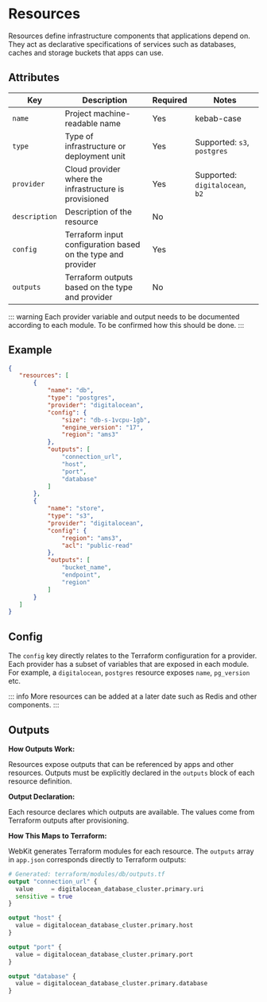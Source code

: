 # Resources

Resources define infrastructure components that applications depend on. They act as declarative specifications of
services such as databases, caches and storage buckets that apps can use.

## Attributes

| Key           | Description                                                  | Required | Notes                           |
|---------------|--------------------------------------------------------------|----------|---------------------------------|
| `name`        | Project machine-readable name                                | Yes      | kebab-case                      |
| `type`        | Type of infrastructure or deployment unit                    | Yes      | Supported: `s3`, `postgres`     |
| `provider`    | Cloud provider where the infrastructure is provisioned       | Yes      | Supported: `digitalocean`, `b2` |
| `description` | Description of the resource                                  | No       |                                 |
| `config`      | Terraform input configuration based on the type and provider | Yes      |                                 |
| `outputs`     | Terraform outputs based on the type and provider             | No       |                                 |

::: warning
Each provider variable and output needs to be documented according to each module. To be confirmed how this should be
done.
:::

## Example

 ```json
{
    "resources": [
        {
            "name": "db",
            "type": "postgres",
            "provider": "digitalocean",
            "config": {
                "size": "db-s-1vcpu-1gb",
                "engine_version": "17",
                "region": "ams3"
            },
            "outputs": [
                "connection_url",
                "host",
                "port",
                "database"
            ]
        },
        {
            "name": "store",
            "type": "s3",
            "provider": "digitalocean",
            "config": {
                "region": "ams3",
                "acl": "public-read"
            },
            "outputs": [
                "bucket_name",
                "endpoint",
                "region"
            ]
        }
    ]
}
```

## Config

The `config` key directly relates to the Terraform configuration for a provider. Each provider has a subset of variables
that are exposed in each module. For example, a `digitalocean`, `postgres` resource exposes `name`, `pg_version` etc.

::: info
More resources can be added at a later date such as Redis and other components.
:::

## Outputs

**How Outputs Work:**

Resources expose outputs that can be referenced by apps and other resources. Outputs must be explicitly declared in the
`outputs` block of each resource definition.

**Output Declaration:**

Each resource declares which outputs are available. The values come from Terraform outputs after provisioning.

**How This Maps to Terraform:**

WebKit generates Terraform modules for each resource. The `outputs` array in `app.json` corresponds directly to
Terraform outputs:

```terraform
# Generated: terraform/modules/db/outputs.tf
output "connection_url" {
  value     = digitalocean_database_cluster.primary.uri
  sensitive = true
}

output "host" {
  value = digitalocean_database_cluster.primary.host
}

output "port" {
  value = digitalocean_database_cluster.primary.port
}

output "database" {
  value = digitalocean_database_cluster.primary.database
}
```

